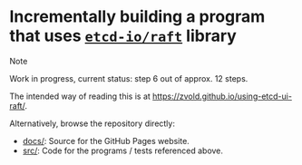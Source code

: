 # Incrementally building a program that uses [`etcd-io/raft`](https://github.com/etcd-io/raft) library

> [!NOTE]
> Work in progress, current status: step 6 out of approx. 12 steps.

The intended way of reading this is at https://zvold.github.io/using-etcd-ui-raft/.

Alternatively, browse the repository directly:
- [docs/](docs/): Source for the GitHub Pages website.
- [src/](src/): Code for the programs / tests referenced above. 
